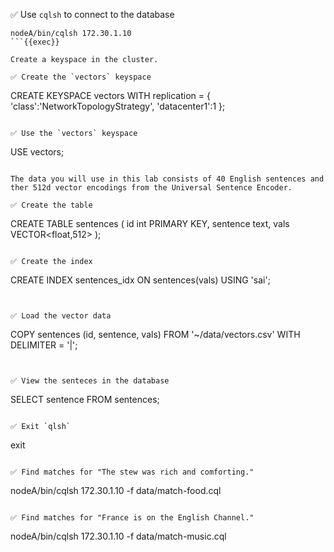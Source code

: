 ✅ Use `cqlsh` to connect to the database
```
nodeA/bin/cqlsh 172.30.1.10
```{{exec}}

Create a keyspace in the cluster.

✅ Create the `vectors` keyspace
```
CREATE KEYSPACE vectors WITH replication = {
  'class':'NetworkTopologyStrategy',
  'datacenter1':1
};
```{{exec}}

✅ Use the `vectors` keyspace
```
USE vectors;
```{{exec}}

The data you will use in this lab consists of 40 English sentences and ther 512d vector encodings from the Universal Sentence Encoder.

✅ Create the table
```
CREATE TABLE sentences (
    id int PRIMARY KEY,
    sentence text,
    vals VECTOR<float,512>
);
```{{exec}}

✅ Create the index
```
CREATE INDEX sentences_idx 
  ON sentences(vals) USING 'sai';
```{{exec}}


✅ Load the vector data
```
COPY sentences (id, sentence, vals)
  FROM '~/data/vectors.csv' WITH DELIMITER = '|';
```{{exec}}


✅ View the senteces in the database
```
SELECT sentence FROM sentences;
```{{exec}}

✅ Exit `qlsh`
```
exit
```{{exec}}

✅ Find matches for "The stew was rich and comforting."
```
nodeA/bin/cqlsh 172.30.1.10 -f data/match-food.cql
```{{exec}}

✅ Find matches for "France is on the English Channel."
```
nodeA/bin/cqlsh 172.30.1.10 -f data/match-music.cql
```{{exec}}


